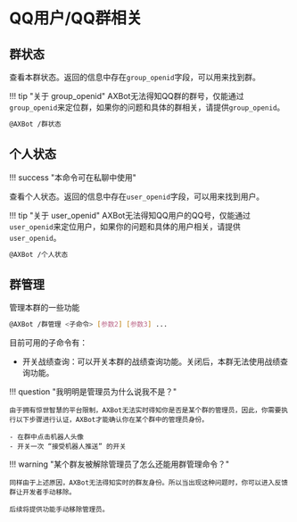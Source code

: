 # QQ用户/QQ群相关

## 群状态

查看本群状态。返回的信息中存在`group_openid`字段，可以用来找到群。

!!! tip "关于 group_openid"
    AXBot无法得知QQ群的群号，仅能通过`group_openid`来定位群，如果你的问题和具体的群相关，请提供`group_openid`。

```bash title="命令格式"
@AXBot /群状态
```

## 个人状态

!!! success "本命令可在私聊中使用"

查看个人状态。返回的信息中存在`user_openid`字段，可以用来找到用户。

!!! tip "关于 user_openid"
    AXBot无法得知QQ用户的QQ号，仅能通过`user_openid`来定位用户，如果你的问题和具体的用户相关，请提供`user_openid`。

```bash title="命令格式"
@AXBot /个人状态
```

## 群管理

管理本群的一些功能

```bash title="命令格式"
@AXBot /群管理 <子命令> [参数2] [参数3] ...
```

目前可用的子命令有：

- 开关战绩查询：可以开关本群的战绩查询功能。关闭后，本群无法使用战绩查询功能。

!!! question "我明明是管理员为什么说我不是？"

    由于拥有惊世智慧的平台限制，AXBot无法实时得知你是否是某个群的管理员，因此，你需要执行以下步骤进行认证，AXBot才能确认你在某个群中的管理员身份。

    - 在群中点击机器人头像
    - 开关一次 “接受机器人推送” 的开关

!!! warning "某个群友被解除管理员了怎么还能用群管理命令？"

    同样由于上述原因，AXBot无法得知实时的群友身份。所以当出现这种问题时，你可以进入反馈群让开发者手动移除。

    后续将提供功能手动移除管理员。
